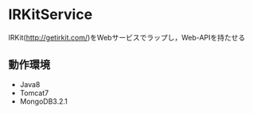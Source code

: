 # IRKitService
IRKit(http://getirkit.com/)をWebサービスでラップし，Web-APIを持たせる

## 動作環境
- Java8
- Tomcat7
- MongoDB3.2.1
